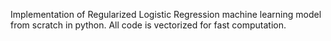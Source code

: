 Implementation of Regularized Logistic Regression machine learning model from scratch in python.
All code is vectorized for fast computation. 
